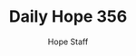 ---
image: /assets/img/daily-hope-default-artwork.png
title: Daily Hope 356
number: 356
categories:
  - Daily Hope
author: Hope Staff
notes: Daily Hope 356
embed: >-
  <iframe src="https://open.spotify.com/embed/episode/5E8mHt4dhwNAIcQq8VDSsV?utm_source=generator" width="400px" height="102px" frameborder=“0" scrolling=“no”></iframe>
---